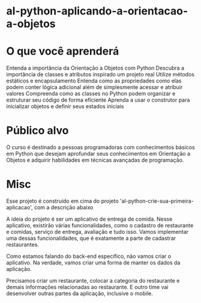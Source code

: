 ﻿# al-python-aplicando-a-orientacao-a-objetos
# O que você aprenderá
Entenda a importância da Orientação a Objetos com Python
Descubra a importância de classes e atributos inspirado um projeto real
Utilize métodos estáticos e encapsulamento
Entenda como as propriedades como elas podem conter lógica adicional além de simplesmente acessar e atribuir valores
Compreenda como as classes no Python podem organizar e estruturar seu código de forma eficiente
Aprenda a usar o construtor para inicializar objetos e definir seus estados iniciais

# Público alvo
O curso é destinado a pessoas programadoras com conhecimentos básicos em Python que desejam aprofundar seus conhecimentos em Orientação a Objetos e adquirir habilidades em técnicas avançadas de programação.

# Misc
Esse projeto é construído em cima do projeto 'al-python-crie-sua-primeira-aplicacao', com a descrição abaixo

A ideia do projeto é ser um aplicativo de entrega de comida. Nesse aplicativo, existirão várias funcionalidades, como o cadastro de restaurante e comidas, serviço de entrega, avaliação e tudo isso. Vamos implementar uma dessas funcionalidades, que é exatamente a parte de cadastrar restaurantes.

Como estamos falando do back-end específico, não vamos criar o aplicativo. Na verdade, vamos criar uma forma de manter os dados da aplicação.

Precisamos criar um restaurante, colocar a categoria do restaurante e demais informações relacionadas ao restaurante. E outro time vai desenvolver outras partes da aplicação, inclusive o mobile.

